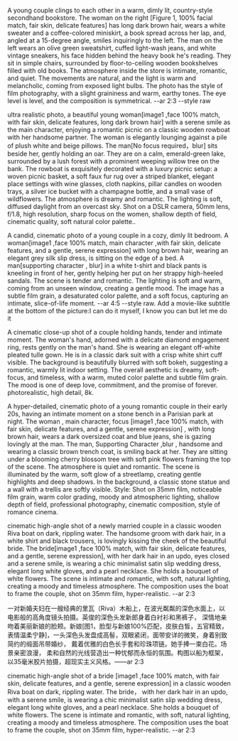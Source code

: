 A young couple clings to each other in a warm, dimly lit, country-style secondhand bookstore. The woman on the right [Figure 1, 100% facial match, fair skin, delicate features] has long dark brown hair, wears a white sweater and a coffee-colored miniskirt, a book spread across her lap, and, angled at a 15-degree angle, smiles inquiringly to the left. The man on the left wears an olive green sweatshirt, cuffed light-wash jeans, and white vintage sneakers, his face hidden behind the heavy book he's reading. They sit in simple chairs, surrounded by floor-to-ceiling wooden bookshelves filled with old books. The atmosphere inside the store is intimate, romantic, and quiet. The movements are natural, and the light is warm and melancholic, coming from exposed light bulbs. The photo has the style of film photography, with a slight graininess and warm, earthy tones. The eye level is level, and the composition is symmetrical. --ar 2:3 --style raw


ultra realistic photo, a beautiful young woman[image1 ,face 100% match, with fair skin, delicate features, long dark brown hair] with a serene smile as the main character, enjoying a romantic picnic on a classic wooden rowboat with her handsome partner. The woman is elegantly lounging against a pile of plush white and beige pillows. The man[No focus required，blur] sits beside her, gently holding an oar. They are on a calm, emerald-green lake, surrounded by a lush forest with a prominent weeping willow tree on the bank.
The rowboat is exquisitely decorated with a luxury picnic setup: a woven picnic basket, a soft faux fur rug over a striped blanket, elegant place settings with wine glasses, cloth napkins, pillar candles on wooden trays, a silver ice bucket with a champagne bottle, and a small vase of wildflowers.
The atmosphere is dreamy and romantic. The lighting is soft, diffused daylight from an overcast sky.
Shot on a DSLR camera, 50mm lens, f/1.8, high resolution, sharp focus on the women, shallow depth of field, cinematic quality, soft natural color palette..


A candid, cinematic photo of a young couple in a cozy, dimly lit bedroom. A woman[image1 ,face 100% match,  main character ,with fair skin, delicate features, and a gentle, serene expression] with long brown hair, wearing an elegant grey silk slip dress, is sitting on the edge of a bed. A man[supporting character , blur] in a white t-shirt and black pants is kneeling in front of her, gently helping her put on her strappy high-heeled sandals. The scene is tender and romantic. The lighting is soft and warm, coming from an unseen window, creating a gentle mood. The image has a subtle film grain, a desaturated color palette, and a soft focus, capturing an intimate, slice-of-life moment. --ar 4:5 --style raw.
Add a movie-like subtitle at the bottom of the picture:I can do it myself,
I know you can but let me do it


A cinematic close-up shot of a couple holding hands, tender and intimate moment. The woman's hand, adorned with a delicate diamond engagement ring, rests gently on the man's hand. She is wearing an elegant off-white pleated tulle gown. He is in a classic dark suit with a crisp white shirt cuff visible. The background is beautifully blurred with soft bokeh, suggesting a romantic, warmly lit indoor setting. The overall aesthetic is dreamy, soft-focus, and timeless, with a warm, muted color palette and subtle film grain. The mood is one of deep love, commitment, and the promise of forever. photorealistic, high detail, 8k.


A hyper-detailed, cinematic photo of a young romantic couple in their early 20s, having an intimate moment on a stone bench in a Parisian park at night. The woman , main character, focus [image1 ,face 100% match, with fair skin, delicate features, and a gentle, serene expression] , with long brown hair, wears a dark oversized coat and blue jeans, she is gazing lovingly at the man. The man, Supporting Character ,blur , handsome and wearing a classic brown trench coat, is smiling back at her.
They are sitting under a blooming cherry blossom tree with soft pink flowers framing the top of the scene. The atmosphere is quiet and romantic. The scene is illuminated by the warm, soft glow of a streetlamp, creating gentle highlights and deep shadows. In the background, a classic stone statue and a wall with a trellis are softly visible.
Style: Shot on 35mm film, noticeable film grain, warm color grading, moody and atmospheric lighting, shallow depth of field, professional photography, cinematic composition, style of romance cinema.



cinematic high-angle shot of a newly married couple in a classic wooden Riva boat on dark, rippling water. 
The handsome groom with dark hair, in a white shirt and black trousers, is lovingly kissing the cheek of the beautiful bride. 
The bride[image1 ,face 100% match, with fair skin, delicate features, and a gentle, serene expression], with her dark hair in an updo, eyes closed and a serene smile, is wearing a chic minimalist satin slip wedding dress, elegant long white gloves, and a pearl necklace. She holds a bouquet of white flowers. The scene is intimate and romantic, with soft, natural lighting, creating a moody and timeless atmosphere. 
The composition uses the boat to frame the couple, shot on 35mm film, hyper-realistic. --ar 2:3

一对新婚夫妇在一艘经典的里瓦（Riva）木船上，在波光粼粼的深色水面上，以电影般的高角度镜头拍摄。英俊的深色头发新郎身着白衬衫和黑裤子，
深情地亲吻着美丽新娘的脸颊。新娘[图1，脸型与新娘100%匹配，皮肤白皙，五官精致，表情温柔宁静]，一头深色头发盘成高髻，双眼紧闭，面带安详的微笑，身着别致简约的缎面吊带婚纱，
戴着优雅的白色长手套和珍珠项链。她手捧一束白花。场景亲密浪漫，
柔和自然的光线营造出一种忧郁而永恒的氛围。构图以船为框架，以35毫米胶片拍摄，超现实主义风格。——ar 2:3


cinematic high-angle shot of a bride [image1 ,face 100% match, with fair skin, delicate features, and a gentle, serene expression] in a classic wooden Riva boat on dark, rippling water.  The bride， with her dark hair in an updo, with a serene smile, is wearing a chic minimalist satin slip wedding dress, elegant long white gloves, and a pearl necklace. She holds a bouquet of white flowers. The scene is intimate and romantic, with soft, natural lighting, creating a moody and timeless atmosphere. The composition uses the boat to frame the couple, shot on 35mm film, hyper-realistic. --ar 2:3
